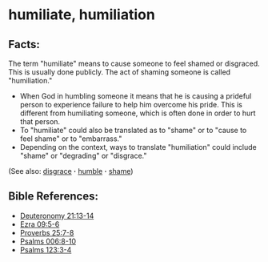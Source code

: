 # humiliate, humiliation #

## Facts: ##

The term "humiliate" means to cause someone to feel shamed or disgraced. This is usually done publicly. The act of shaming someone is called "humiliation." 

* When God in humbling someone it means that he is causing a prideful person to experience failure to help him overcome his pride. This is different from humiliating someone, which is often done in order to hurt that person.
* To "humiliate" could also be translated as to "shame" or to "cause to feel shame" or to "embarrass."
* Depending on the context, ways to translate "humiliation" could include "shame" or "degrading" or "disgrace."

(See also: [disgrace](../other/disgrace.md) **·** [humble](../other/humble.md) **·** [shame](../other/shame.md))

## Bible References: ##

* [Deuteronomy 21:13-14](en/tn/deu/help/21/13)
* [Ezra 09:5-6](en/tn/ezr/help/09/05)
* [Proverbs 25:7-8](en/tn/pro/help/25/07)
* [Psalms 006:8-10](en/tn/psa/help/06/08)
* [Psalms 123:3-4](en/tn/psa/help/123/03)